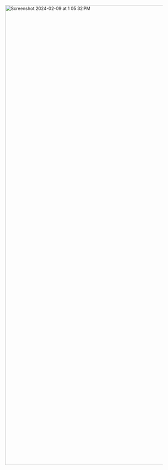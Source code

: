 <img width="1470" alt="Screenshot 2024-02-09 at 1 05 32 PM" src="https://github.com/Ramnarendranr/AWS_projects/assets/122247354/9fb2eb35-d14e-4237-94ce-14bde60f5f15">
